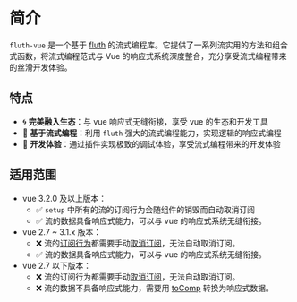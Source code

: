 # 简介

`fluth-vue` 是一个基于 [fluth](https://fluthjs.github.io/fluth-doc/index.html) 的流式编程库。它提供了一系列流实用的方法和组合式函数，将流式编程范式与 Vue 的响应式系统深度整合，充分享受流式编程带来的丝滑开发体验。

## 特点

- 🌀 **完美融入生态**：与 vue 响应式无缝衔接，享受 vue 的生态和开发工具
- 🌊 **基于流式编程**：利用 `fluth` 强大的流式编程能力，实现逻辑的响应式编程
- 🤖 **开发体验**：通过插件实现极致的调试体验，享受流式编程带来的开发体验

## 适用范围

- vue 3.2.0 及以上版本：
  - ✅ `setup` 中所有的流的订阅行为会随组件的销毁而自动取消订阅
  - ✅ 流的数据具备响应式能力，可以与 vue 的响应式系统无缝衔接。
- vue 2.7 ~ 3.1.x 版本：
  - ❌ 流的[订阅行为](https://fluthjs.github.io/fluth-doc/cn/guide/base.html#%E8%AE%A2%E9%98%85%E8%8A%82%E7%82%B9)都需要手动[取消订阅](https://fluthjs.github.io/fluth-doc/cn/guide/base.html#取消订阅)，无法自动取消订阅。
  - ✅ 流的数据具备响应式能力，可以与 vue 的响应式系统无缝衔接。
- vue 2.7 以下版本：
  - ❌ 流的订阅行为都需要手动[取消订阅](https://fluthjs.github.io/fluth-doc/cn/guide/base.html#取消订阅)，无法自动取消订阅。
  - ❌ 流的数据不具备响应式能力，需要用 [toComp](https://fluthjs.github.io/fluth-vue/cn/useFluth/toComp.html) 转换为响应式数据。
